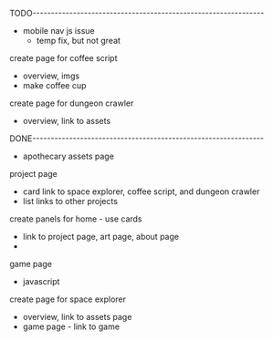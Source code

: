 TODO---------------------------------------------------------------

- mobile nav js issue
  - temp fix, but not great
  
create page for coffee script
- overview, imgs 
- make coffee cup
  
create page for dungeon crawler
- overview, link to assets

DONE---------------------------------------------------------------
- apothecary assets page

project page 
- card link to space explorer, coffee script, and dungeon crawler
- list links to other projects

create panels for home - use cards
- link to project page, art page, about page
- 
game page
- javascript

create page for space explorer
- overview, link to assets page
- game page - link to game
  

